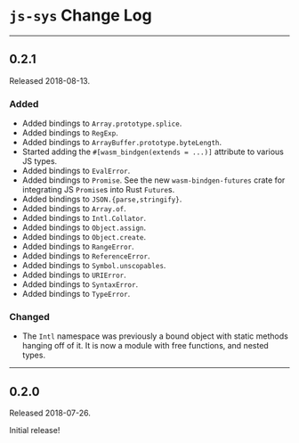 # `js-sys` Change Log

--------------------------------------------------------------------------------

## 0.2.1

Released 2018-08-13.

### Added

* Added bindings to `Array.prototype.splice`.
* Added bindings to `RegExp`.
* Added bindings to `ArrayBuffer.prototype.byteLength`.
* Started adding the `#[wasm_bindgen(extends = ...)]` attribute to various JS
  types.
* Added bindings to `EvalError`.
* Added bindings to `Promise`. See the new `wasm-bindgen-futures` crate for
  integrating JS `Promise`s into Rust `Future`s.
* Added bindings to `JSON.{parse,stringify}`.
* Added bindings to `Array.of`.
* Added bindings to `Intl.Collator`.
* Added bindings to `Object.assign`.
* Added bindings to `Object.create`.
* Added bindings to `RangeError`.
* Added bindings to `ReferenceError`.
* Added bindings to `Symbol.unscopables`.
* Added bindings to `URIError`.
* Added bindings to `SyntaxError`.
* Added bindings to `TypeError`.

### Changed

* The `Intl` namespace was previously a bound object with static methods hanging
  off of it. It is now a module with free functions, and nested types.

--------------------------------------------------------------------------------

## 0.2.0

Released 2018-07-26.

Initial release!
